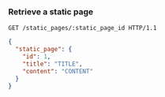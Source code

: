 ### Retrieve a static page

```http
GET /static_pages/:static_page_id HTTP/1.1
```

```json
{
  "static_page": {
    "id": 1,
    "title": "TITLE",
    "content": "CONTENT"
  }
}
```
